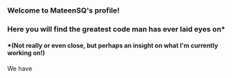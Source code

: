 ### Welcome to MateenSQ's profile!
### Here you will find the greatest code man has ever laid eyes on*
#### *(Not really or even close, but perhaps an insight on what I'm currently working on!)

We have 


<!--
**MateenSQ/MateenSQ** is a ✨ _special_ ✨ repository because its `README.md` (this file) appears on your GitHub profile.

Here are some ideas to get you started:

- 🔭 I’m currently working on ...
- 🌱 I’m currently learning ...
- 👯 I’m looking to collaborate on ...
- 🤔 I’m looking for help with ...
- 💬 Ask me about ...
- 📫 How to reach me: ...
- 😄 Pronouns: ...
- ⚡ Fun fact: ...
-->
